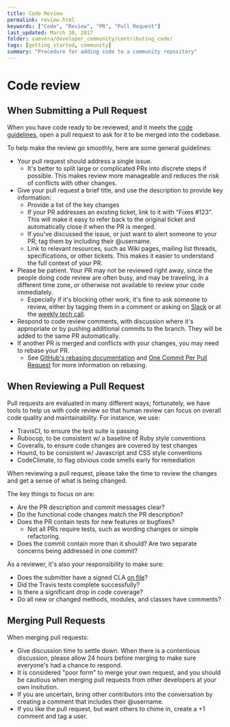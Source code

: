 ```yaml
---
title: Code Review
permalink: review.html
keywords: ["Code", "Review", "PR", "Pull Request"]
last_updated: March 30, 2017
folder: samvera/developer_community/contributing_code/
tags: [getting_started, community]
summary: "Procedure for adding code to a community repository"
---
```

# Code review

## When Submitting a Pull Request

When you have code ready to be reviewed, and it meets the [code guidelines](code.md), open a pull
request to ask for it to be merged into the codebase.

To help make the review go smoothly, here are some general guidelines:
* Your pull request should address a single issue.
  * It's better to split large or complicated PRs into discrete steps if possible.  This makes
    review more manageable and reduces the risk of conflicts with other changes.
* Give your pull request a brief title, and use the description to provide key information:
  * Provide a list of the key changes
  * If your PR addresses an existing ticket, link to it with "Fixes #123".  This will make it easy
    to refer back to the original ticket and automatically close it when the PR is merged.
  * If you've discussed the issue, or just want to alert someone to your PR, tag them by including
    their @username.
  * Link to relevant resources, such as Wiki pages, mailing list threads, specifications, or other
    tickets.  This makes it easier to understand the full context of your PR.
* Please be patient.  Your PR may not be reviewed right away, since the people doing code review
  are often busy, and may be traveling, in a different time zone, or otherwise not available to
  review your code immediately.
  * Especially if it's blocking other work, it's fine to ask someone to review, either by tagging
    them in a comment or asking on [Slack](communication.md#slack) or at the [weekly tech call](communication.md#tech-call).
* Respond to code review comments, with discussion where it's appropriate or by pushing additional
  commits to the branch.  They will be added to the same PR automatically.
* If another PR is merged and conflicts with your changes, you may need to rebase your PR.
  * See [GitHub's rebasing documentation](https://help.github.com/articles/about-git-rebase/) and
    [One Commit Per Pull Request](http://ndlib.github.io/practices/one-commit-per-pull-request/)
    for more information on rebasing.

## When Reviewing a Pull Request

Pull requests are evaluated in many different ways; fortunately, we have tools to help us with code
review so that human review can focus on overall code quality and maintainability. For instance, we
use:

* TravisCI, to ensure the test suite is passing
* Rubocop, to be consistent w/ a baseline of Ruby style conventions
* Coveralls, to ensure code changes are covered by test changes
* Hound, to be consistent w/ Javascript and CSS style conventions
* CodeClimate, to flag obvious code smells early for remediation

When reviewing a pull request, please take the time to review the changes and get a sense of what
is being changed.

The key things to focus on are:

* Are the PR description and commit messages clear?
* Do the functional code changes match the PR description?
* Does the PR contain tests for new features or bugfixes?
  * Not all PRs require tests, such as wording changes or simple refactoring.
* Does the commit contain more than it should? Are two separate concerns being addressed in one
  commit?

As a reviewer, it's also your responsibility to make sure:

* Does the submitter have a signed CLA [on file](https://wiki.duraspace.org/display/samvera/CLA+submission+list)?
* Did the Travis tests complete successfully?
* Is there a significant drop in code coverage?
* Do all new or changed methods, modules, and classes have comments?

## Merging Pull Requests

When merging pull requests:

* Give discussion time to settle down.  When there is a contentious discussion, please allow 24
  hours before merging to make sure everyone's had a chance to respond.
* It is considered "poor form" to merge your own request, and you should be cautious when merging
  pull requests from other developers at your own insitution.
* If you are uncertain, bring other contributors into the conversation by creating a comment that
  includes their @username.
* If you like the pull request, but want others to chime in, create a +1 comment and tag a user.
